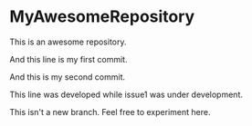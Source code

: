 # MyAwesomeRepository
This is an awesome repository.

And this line is my first commit. 

And this is my second commit. 

This line was developed while issue1 was under development. 

This isn't a new branch. Feel free to experiment here. 
